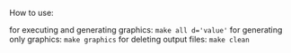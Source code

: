 How to use:

for executing and generating graphics: `make all d='value'`
for generating only graphics: `make graphics`
for deleting output files: `make clean`
